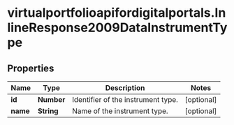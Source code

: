 # virtualportfolioapifordigitalportals.InlineResponse2009DataInstrumentType

## Properties

Name | Type | Description | Notes
------------ | ------------- | ------------- | -------------
**id** | **Number** | Identifier of the instrument type. | [optional] 
**name** | **String** | Name of the instrument type. | [optional] 


